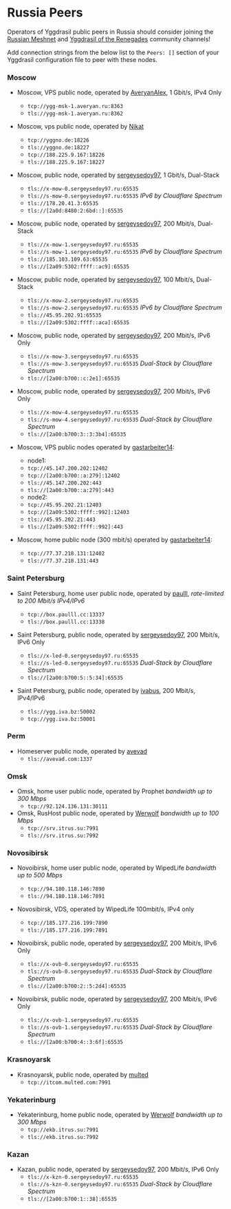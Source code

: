 # Russia Peers

Operators of Yggdrasil public peers in Russia should consider joining the [Russian Meshnet](https://github.com/russian-meshnet/meshnet-chat-agenda/blob/master/README.md#чаты-и-мосты-в-разных-сетях) and [Yggdrasil of the Renegades](https://github.com/DomesticMoth/shiny-octo-computing-machine) community channels!

Add connection strings from the below list to the `Peers: []` section of your Yggdrasil configuration file to peer with these nodes.

### Moscow

* Moscow, VPS public node, operated by [AveryanAlex](https://t.me/averyanalex), 1 Gbit/s, IPv4 Only
  * `tcp://ygg-msk-1.averyan.ru:8363`
  * `tls://ygg-msk-1.averyan.ru:8362`

* Moscow, vps public node, operated by [Nikat](https://t.me/nikat_meh)
  * `tcp://yggno.de:18226`
  * `tls://yggno.de:18227`
  * `tcp://188.225.9.167:18226`
  * `tls://188.225.9.167:18227`

* Moscow, public node, operated by [sergeysedoy97](https://t.me/sergeysedoy97), 1 Gbit/s, Dual-Stack
  * `tls://x-mow-0.sergeysedoy97.ru:65535`
  * `tls://s-mow-0.sergeysedoy97.ru:65535` _IPv6 by Cloudflare Spectrum_
  * `tls://178.20.41.3:65535`
  * `tls://[2a0d:8480:2:6bd::]:65535`

* Moscow, public node, operated by [sergeysedoy97](https://t.me/sergeysedoy97), 200 Mbit/s, Dual-Stack
  * `tls://x-mow-1.sergeysedoy97.ru:65535`
  * `tls://s-mow-1.sergeysedoy97.ru:65535` _IPv6 by Cloudflare Spectrum_
  * `tls://185.103.109.63:65535`
  * `tls://[2a09:5302:ffff::ac9]:65535`

* Moscow, public node, operated by [sergeysedoy97](https://t.me/sergeysedoy97), 100 Mbit/s, Dual-Stack
  * `tls://x-mow-2.sergeysedoy97.ru:65535`
  * `tls://s-mow-2.sergeysedoy97.ru:65535` _IPv6 by Cloudflare Spectrum_
  * `tls://45.95.202.91:65535`
  * `tls://[2a09:5302:ffff::aca]:65535`

* Moscow, public node, operated by [sergeysedoy97](https://t.me/sergeysedoy97), 200 Mbit/s, IPv6 Only
  * `tls://x-mow-3.sergeysedoy97.ru:65535`
  * `tls://s-mow-3.sergeysedoy97.ru:65535` _Dual-Stack by Cloudflare Spectrum_
  * `tls://[2a00:b700::c:2e1]:65535`

* Moscow, public node, operated by [sergeysedoy97](https://t.me/sergeysedoy97), 200 Mbit/s, IPv6 Only
  * `tls://x-mow-4.sergeysedoy97.ru:65535`
  * `tls://s-mow-4.sergeysedoy97.ru:65535` _Dual-Stack by Cloudflare Spectrum_
  * `tls://[2a00:b700:3::3:3b4]:65535`
  
* Моscow, VPS public nodes operated by [gastarbeiter14](https://t.me/gastarbeiter14):
  * node1:
  * `tcp://45.147.200.202:12402`
  * `tcp://[2a00:b700::a:279]:12402`
  * `tls://45.147.200.202:443`
  * `tls://[2a00:b700::a:279]:443`
  * node2:
  * `tcp://45.95.202.21:12403`
  * `tcp://[2a09:5302:ffff::992]:12403`
  * `tls://45.95.202.21:443`
  * `tls://[2a09:5302:ffff::992]:443`


* Moscow, home public node (300 mbit/s) operated by [gastarbeiter14](https://t.me/gastarbeiter14):
  * `tcp://77.37.218.131:12402`
  * `tls://77.37.218.131:443`

### Saint Petersburg

* Saint Petersburg, home user public node, operated by [paulll](https://paulll.cc), *rate-limited to 200 Mbit/s IPv4/IPv6*
  * `tcp://box.paulll.cc:13337`
  * `tls://box.paulll.cc:13338`

* Saint Petersburg, public node, operated by [sergeysedoy97](https://t.me/sergeysedoy97), 200 Mbit/s, IPv6 Only
  * `tls://x-led-0.sergeysedoy97.ru:65535`
  * `tls://s-led-0.sergeysedoy97.ru:65535` _Dual-Stack by Cloudflare Spectrum_
  * `tls://[2a00:b700:5::5:34]:65535`

* Saint Petersburg, public node, operated by [ivabus](https://ivabus.dev), 200 Mbit/s, IPv4/IPv6
  * `tls://ygg.iva.bz:50002`
  * `tcp://ygg.iva.bz:50001`

### Perm

* Homeserver public node, operated by [avevad](https://avevad.com)
  * `tls://avevad.com:1337`

### Omsk

* Omsk, home user public node, operated by Prophet *bandwidth up to 300 Mbps*
  * `tcp://92.124.136.131:30111`
* Omsk, RusHost public node, operated by [Werwolf](https://t.me/Werwolf2517) *bandwidth up to 100 Mbps*
  * `tcp://srv.itrus.su:7991`
  * `tls://srv.itrus.su:7992`

### Novosibirsk

* Novoibirsk, home user public node, operated by WipedLife *bandwidth up to 500 Mbps*
  * `tcp://94.180.118.146:7890`
  * `tls://94.180.118.146:7891`
* Novosibirsk, VDS, operated by WipedLife 100mbit/s, IPv4 only
  * `tcp://185.177.216.199:7890`
  * `tls://185.177.216.199:7891`


* Novoibirsk, public node, operated by [sergeysedoy97](https://t.me/sergeysedoy97), 200 Mbit/s, IPv6 Only
  * `tls://x-ovb-0.sergeysedoy97.ru:65535`
  * `tls://s-ovb-0.sergeysedoy97.ru:65535` _Dual-Stack by Cloudflare Spectrum_
  * `tls://[2a00:b700:2::5:2d4]:65535`

* Novoibirsk, public node, operated by [sergeysedoy97](https://t.me/sergeysedoy97), 200 Mbit/s, IPv6 Only
  * `tls://x-ovb-1.sergeysedoy97.ru:65535`
  * `tls://s-ovb-1.sergeysedoy97.ru:65535` _Dual-Stack by Cloudflare Spectrum_
  * `tls://[2a00:b700:4::3:6f]:65535`

### Krasnoyarsk

* Krasnoyarsk, public node, operated by [multed](https://multed.com/about)
  * `tcp://itcom.multed.com:7991`

### Yekaterinburg

* Yekaterinburg, home public node, operated by [Werwolf](https://t.me/Werwolf2517) *bandwidth up to 300 Mbps*
  * `tcp://ekb.itrus.su:7991`
  * `tls://ekb.itrus.su:7992`

### Kazan

* Kazan, public node, operated by [sergeysedoy97](https://t.me/sergeysedoy97), 200 Mbit/s, IPv6 Only
  * `tls://x-kzn-0.sergeysedoy97.ru:65535`
  * `tls://s-kzn-0.sergeysedoy97.ru:65535` _Dual-Stack by Cloudflare Spectrum_
  * `tls://[2a00:b700:1::38]:65535`
